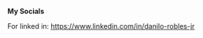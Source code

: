  
<p><strong>My Socials</strong></p>
For linked in: <a href="https://www.linkedin.com/in/danilo-robles-jr">
https://www.linkedin.com/in/danilo-robles-jr
</a>
